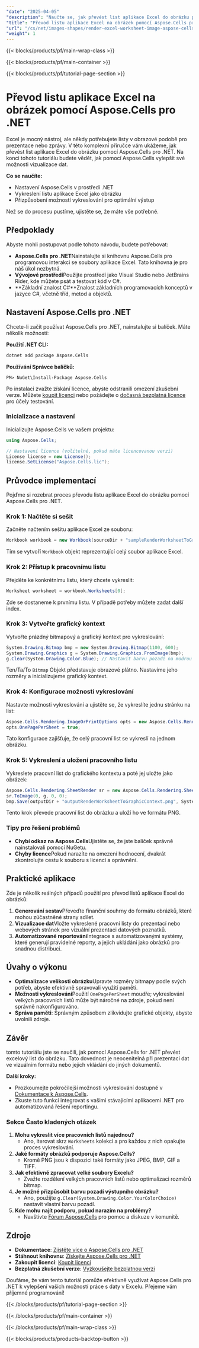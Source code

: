 ```yaml
---
"date": "2025-04-05"
"description": "Naučte se, jak převést list aplikace Excel do obrázku pomocí nástroje Aspose.Cells pro .NET. Tato příručka se zabývá nastavením, možnostmi vykreslování a praktickými aplikacemi."
"title": "Převod listu aplikace Excel na obrázek pomocí Aspose.Cells pro .NET – kompletní průvodce"
"url": "/cs/net/images-shapes/render-excel-worksheet-image-aspose-cells-net/"
"weight": 1
---
```


{{< blocks/products/pf/main-wrap-class >}}

{{< blocks/products/pf/main-container >}}

{{< blocks/products/pf/tutorial-page-section >}}


# Převod listu aplikace Excel na obrázek pomocí Aspose.Cells pro .NET

Excel je mocný nástroj, ale někdy potřebujete listy v obrazové podobě pro prezentace nebo zprávy. V této komplexní příručce vám ukážeme, jak převést list aplikace Excel do obrázku pomocí Aspose.Cells pro .NET. Na konci tohoto tutoriálu budete vědět, jak pomocí Aspose.Cells vylepšit své možnosti vizualizace dat.

**Co se naučíte:**
- Nastavení Aspose.Cells v prostředí .NET
- Vykreslení listu aplikace Excel jako obrázku
- Přizpůsobení možností vykreslování pro optimální výstup

Než se do procesu pustíme, ujistěte se, že máte vše potřebné.

## Předpoklady

Abyste mohli postupovat podle tohoto návodu, budete potřebovat:
- **Aspose.Cells pro .NET**Nainstalujte si knihovnu Aspose.Cells pro programovou interakci se soubory aplikace Excel. Tato knihovna je pro náš úkol nezbytná.
- **Vývojové prostředí**Použijte prostředí jako Visual Studio nebo JetBrains Rider, kde můžete psát a testovat kód v C#.
- **Základní znalost C#**Znalost základních programovacích konceptů v jazyce C#, včetně tříd, metod a objektů.

## Nastavení Aspose.Cells pro .NET

Chcete-li začít používat Aspose.Cells pro .NET, nainstalujte si balíček. Máte několik možností:

**Použití .NET CLI:**

```bash
dotnet add package Aspose.Cells
```

**Používání Správce balíčků:**

```shell
PM> NuGet\Install-Package Aspose.Cells
```

Po instalaci zvažte získání licence, abyste odstranili omezení zkušební verze. Můžete [koupit licenci](https://purchase.aspose.com/buy) nebo požádejte o [dočasná bezplatná licence](https://purchase.aspose.com/temporary-license/) pro účely testování.

### Inicializace a nastavení

Inicializujte Aspose.Cells ve vašem projektu:

```csharp
using Aspose.Cells;

// Nastavení licence (volitelné, pokud máte licencovanou verzi)
License license = new License();
license.SetLicense("Aspose.Cells.lic");
```

## Průvodce implementací

Pojďme si rozebrat proces převodu listu aplikace Excel do obrázku pomocí Aspose.Cells pro .NET.

### Krok 1: Načtěte si sešit

Začněte načtením sešitu aplikace Excel ze souboru:

```csharp
Workbook workbook = new Workbook(sourceDir + "sampleRenderWorksheetToGraphicContext.xlsx");
```

Tím se vytvoří `Workbook` objekt reprezentující celý soubor aplikace Excel.

### Krok 2: Přístup k pracovnímu listu

Přejděte ke konkrétnímu listu, který chcete vykreslit:

```csharp
Worksheet worksheet = workbook.Worksheets[0];
```

Zde se dostaneme k prvnímu listu. V případě potřeby můžete zadat další index.

### Krok 3: Vytvořte grafický kontext

Vytvořte prázdný bitmapový a grafický kontext pro vykreslování:

```csharp
System.Drawing.Bitmap bmp = new System.Drawing.Bitmap(1100, 600);
System.Drawing.Graphics g = System.Drawing.Graphics.FromImage(bmp);
g.Clear(System.Drawing.Color.Blue); // Nastavit barvu pozadí na modrou
```

Ten/Ta/To `Bitmap` Objekt představuje obrazové plátno. Nastavíme jeho rozměry a inicializujeme grafický kontext.

### Krok 4: Konfigurace možností vykreslování

Nastavte možnosti vykreslování a ujistěte se, že vykreslíte jednu stránku na list:

```csharp
Aspose.Cells.Rendering.ImageOrPrintOptions opts = new Aspose.Cells.Rendering.ImageOrPrintOptions();
opts.OnePagePerSheet = true;
```

Tato konfigurace zajišťuje, že celý pracovní list se vykreslí na jednom obrázku.

### Krok 5: Vykreslení a uložení pracovního listu

Vykreslete pracovní list do grafického kontextu a poté jej uložte jako obrázek:

```csharp
Aspose.Cells.Rendering.SheetRender sr = new Aspose.Cells.Rendering.SheetRender(worksheet, opts);
sr.ToImage(0, g, 0, 0);
bmp.Save(outputDir + "outputRenderWorksheetToGraphicContext.png", System.Drawing.Imaging.ImageFormat.Png);
```

Tento krok převede pracovní list do obrázku a uloží ho ve formátu PNG.

### Tipy pro řešení problémů

- **Chybí odkaz na Aspose.Cells**Ujistěte se, že jste balíček správně nainstalovali pomocí NuGetu.
- **Chyby licence**Pokud narazíte na omezení hodnocení, dvakrát zkontrolujte cestu k souboru s licencí a oprávnění.

## Praktické aplikace

Zde je několik reálných případů použití pro převod listů aplikace Excel do obrázků:

1. **Generování sestav**Převeďte finanční souhrny do formátu obrázků, které mohou zúčastněné strany sdílet.
2. **Vizualizace dat**Vložte vykreslené pracovní listy do prezentací nebo webových stránek pro vizuální prezentaci datových poznatků.
3. **Automatizované reportování**Integrace s automatizovanými systémy, které generují pravidelné reporty, a jejich ukládání jako obrázků pro snadnou distribuci.

## Úvahy o výkonu

- **Optimalizace velikosti obrázku**Upravte rozměry bitmapy podle svých potřeb, abyste efektivně spravovali využití paměti.
- **Možnosti vykreslování**Použití `OnePagePerSheet` moudře; vykreslování velkých pracovních listů může být náročné na zdroje, pokud není správně nakonfigurováno.
- **Správa paměti**: Správným způsobem zlikvidujte grafické objekty, abyste uvolnili zdroje.

## Závěr

tomto tutoriálu jste se naučili, jak pomocí Aspose.Cells for .NET převést excelový list do obrázku. Tato dovednost je neocenitelná při prezentaci dat ve vizuálním formátu nebo jejich vkládání do jiných dokumentů.

**Další kroky:**
- Prozkoumejte pokročilejší možnosti vykreslování dostupné v [Dokumentace k Aspose.Cells](https://reference.aspose.com/cells/net/).
- Zkuste tuto funkci integrovat s vašimi stávajícími aplikacemi .NET pro automatizovaná řešení reportingu.

### Sekce Často kladených otázek

1. **Mohu vykreslit více pracovních listů najednou?**
   - Ano, iterovat skrz `Worksheets` kolekci a pro každou z nich opakujte proces vykreslování.
2. **Jaké formáty obrázků podporuje Aspose.Cells?**
   - Kromě PNG jsou k dispozici také formáty jako JPEG, BMP, GIF a TIFF.
3. **Jak efektivně zpracovat velké soubory Excelu?**
   - Zvažte rozdělení velkých pracovních listů nebo optimalizaci rozměrů bitmap.
4. **Je možné přizpůsobit barvu pozadí výstupního obrázku?**
   - Ano, použijte `g.Clear(System.Drawing.Color.YourColorChoice)` nastavit vlastní barvu pozadí.
5. **Kde mohu najít podporu, pokud narazím na problémy?**
   - Navštivte [Fórum Aspose.Cells](https://forum.aspose.com/c/cells/9) pro pomoc a diskuze v komunitě.

## Zdroje
- **Dokumentace**: [Zjistěte více o Aspose.Cells pro .NET](https://reference.aspose.com/cells/net/)
- **Stáhnout knihovnu**: [Získejte Aspose.Cells pro .NET](https://releases.aspose.com/cells/net/)
- **Zakoupit licenci**: [Koupit licenci](https://purchase.aspose.com/buy)
- **Bezplatná zkušební verze**: [Vyzkoušejte bezplatnou verzi](https://releases.aspose.com/cells/net/)

Doufáme, že vám tento tutoriál pomůže efektivně využívat Aspose.Cells pro .NET k vylepšení vašich možností práce s daty v Excelu. Přejeme vám příjemné programování!

{{< /blocks/products/pf/tutorial-page-section >}}

{{< /blocks/products/pf/main-container >}}

{{< /blocks/products/pf/main-wrap-class >}}

{{< blocks/products/products-backtop-button >}}
